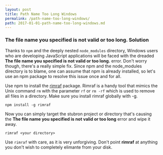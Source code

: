 ```yaml
---
layout: post
title: Path Name Too Long Windows
permalink: /path-name-too-long-windows/
path: 2017-01-01-path-name-too-long-windows.md
---
```


### The file name you specified is not valid or too long. **Solution**

Thanks to `npm` and the deeply nested `node_modules` directory, Windows users who are developing JavaScript applications will be faced with the dreaded **The file name you specified is not valid or too long.** error. Don't worry though, there's a really simple fix. Since npm and the node_modules directory is to blame, one can assume that npm is already installed, so let's use an npm package to resolve this issue once and for all.

Use npm to install the [rimraf](https://www.npmjs.com/package/rimraf) package. Rimraf is a handy tool that mimics the Unix command `rm` with the parameter `rf` or `rm -rf` which is used to remove all files in a directory. Make sure you install rimraf globally with -g.

    npm install -g rimraf

Now you can simply target the stubron project or directory that's causing the **The file name you specified is not valid or too long** error and wipe it away.

    rimraf <your directory>

Use `rimraf` with care, as it is very unforgiving. Don't point **rimraf** at anything you don't wish to completely elimante from your disk.